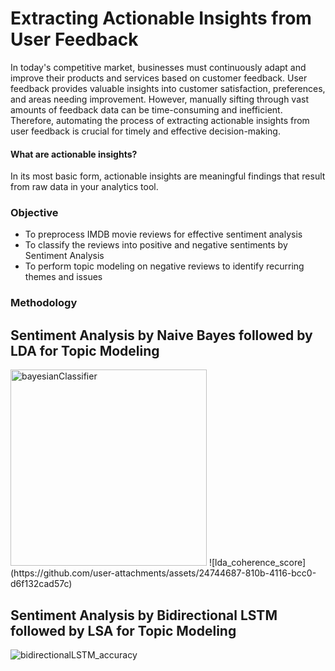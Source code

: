 # Extracting Actionable Insights from User Feedback
In today's competitive market, businesses must continuously adapt and improve their products and services based on customer feedback. User feedback provides valuable insights into customer satisfaction, preferences, and areas needing improvement. However, manually sifting through vast amounts of feedback data can be time-consuming and inefficient. Therefore, automating the process of extracting  actionable insights from user feedback is crucial for timely and effective decision-making. 

#### What are actionable insights?
In its most basic form, actionable insights are meaningful findings that result from raw data in your analytics tool.

### Objective
<ul>
<li>To preprocess IMDB movie reviews for effective sentiment analysis</li>
<li>To classify the reviews into positive and negative sentiments by Sentiment Analysis</li>
<li>To perform topic modeling on negative reviews to identify recurring themes and issues</li>
</ul>

### Methodology
## Sentiment Analysis by Naive Bayes followed by LDA for Topic Modeling
<img width="314" alt="bayesianClassifier" src="https://github.com/user-attachments/assets/e0142ae9-7b2f-4a3e-a86c-9d55d42d3a40">
![lda_coherence_score](https://github.com/user-attachments/assets/24744687-810b-4116-bcc0-d6f132cad57c)

## Sentiment Analysis by Bidirectional LSTM followed by LSA for Topic Modeling
![bidirectionalLSTM_accuracy](https://github.com/user-attachments/assets/548099d5-2168-4075-8c4a-885a4f9601fe)

